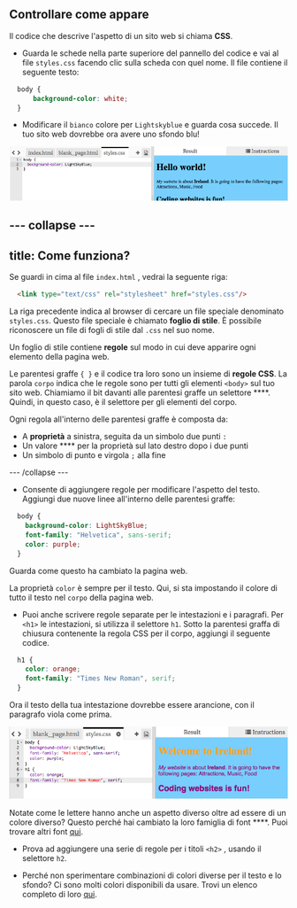 ## Controllare come appare

Il codice che descrive l'aspetto di un sito web si chiama **CSS**.

- Guarda le schede nella parte superiore del pannello del codice e vai al file `styles.css` facendo clic sulla scheda con quel nome. Il file contiene il seguente testo:

```css
  body {
      background-color: white;
  }
```

- Modificare il `bianco` colore per `Lightskyblue` e guarda cosa succede. Il tuo sito web dovrebbe ora avere uno sfondo blu! 

![Esempio con sfondo blu](images/egFirstCSSbluebg.png)

## \--- collapse \---

## title: Come funziona?

Se guardi in cima al file `index.html` , vedrai la seguente riga:

```html
  <link type="text/css" rel="stylesheet" href="styles.css"/>
```

La riga precedente indica al browser di cercare un file speciale denominato `styles.css`. Questo file speciale è chiamato **foglio di stile**. È possibile riconoscere un file di fogli di stile dal `.css` nel suo nome.

Un foglio di stile contiene **regole** sul modo in cui deve apparire ogni elemento della pagina web.

Le parentesi graffe `{ }` e il codice tra loro sono un insieme di **regole CSS**. La parola `corpo` indica che le regole sono per tutti gli elementi `<body>` sul tuo sito web. Chiamiamo il bit davanti alle parentesi graffe un selettore ****. Quindi, in questo caso, è il selettore per gli elementi del corpo.

Ogni regola all'interno delle parentesi graffe è composta da:

- A **proprietà** a sinistra, seguita da un simbolo due punti `:`
- Un valore **** per la proprietà sul lato destro dopo i due punti
- Un simbolo di punto e virgola `;` alla fine

\--- /collapse \---

- Consente di aggiungere regole per modificare l'aspetto del testo. Aggiungi due nuove linee all'interno delle parentesi graffe:

```css
  body {
    background-color: LightSkyBlue;
    font-family: "Helvetica", sans-serif;
    color: purple;
  }
```

Guarda come questo ha cambiato la pagina web.

La proprietà `color` è sempre per il testo. Qui, si sta impostando il colore di tutto il testo nel `corpo` della pagina web.

- Puoi anche scrivere regole separate per le intestazioni e i paragrafi. Per `<h1>` le intestazioni, si utilizza il selettore `h1`. Sotto la parentesi graffa di chiusura contenente la regola CSS per il corpo, aggiungi il seguente codice.

```css
  h1 {
    color: orange;
    font-family: "Times New Roman", serif;
  }
```

Ora il testo della tua intestazione dovrebbe essere arancione, con il paragrafo viola come prima.

![Risultato del nuovo codice CSS](images/egCssColorsFonts.png)

Notate come le lettere hanno anche un aspetto diverso oltre ad essere di un colore diverso? Questo perché hai cambiato la loro famiglia di font ****. Puoi trovare altri font [qui](http://dojo.soy/web-font-families).

- Prova ad aggiungere una serie di regole per i titoli `<h2>` , usando il selettore `h2`.

- Perché non sperimentare combinazioni di colori diverse per il testo e lo sfondo? Ci sono molti colori disponibili da usare. Trovi un elenco completo di loro [qui](http://dojo.soy/web-color-names).